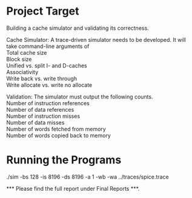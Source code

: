 # Project Target
Building a cache simulator and validating its correctness.<be><br>

Cache Simulator: A trace-driven simulator needs to be developed. It will take command-line arguments of<br>
Total cache size<br>
Block size<br>
Unified vs. split I- and D-caches<br>
Associativity<br>
Write back vs. write through<br>
Write allocate vs. write no allocate<br>

Validation: The simulator must output the following counts.<br>
Number of instruction references<br>
Number of data references<br>
Number of instruction misses<br>
Number of data misses<br>
Number of words fetched from memory<br>
Number of words copied back to memory<be>

# Running the Programs
./sim -bs 128 -is 8196 -ds 8196 -a 1 -wb -wa ../traces/spice.trace 

*** Please find the full report under Final Reports ***.
